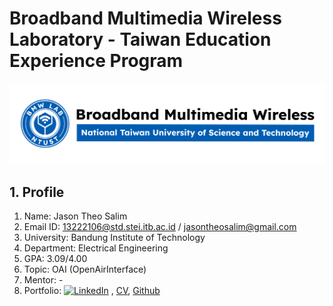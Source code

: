 # Broadband Multimedia Wireless Laboratory - Taiwan Education Experience Program
![bmw-logo](./assets/lab-logo.jpg)

## 1. Profile

1. Name: Jason Theo Salim
2. Email ID: 13222106@std.stei.itb.ac.id / jasontheosalim@gmail.com
3. University: Bandung Institute of Technology
4. Department: Electrical Engineering
5. GPA: 3.09/4.00
6. Topic: OAI (OpenAirInterface)
7. Mentor: -
8. Portfolio: [![LinkedIn](https://img.shields.io/badge/LinkedIn-blue?style=for-the-badge&logo=linkedin)](https://linkedin.com/in/jason-theo-salim-a05113256)  , [CV](), [Github](https://github.com/GoldNug)
